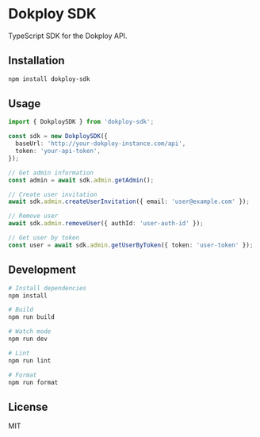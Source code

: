 # Dokploy SDK

TypeScript SDK for the Dokploy API.

## Installation

```bash
npm install dokploy-sdk
```

## Usage

```typescript
import { DokploySDK } from 'dokploy-sdk';

const sdk = new DokploySDK({
  baseUrl: 'http://your-dokploy-instance.com/api',
  token: 'your-api-token',
});

// Get admin information
const admin = await sdk.admin.getAdmin();

// Create user invitation
await sdk.admin.createUserInvitation({ email: 'user@example.com' });

// Remove user
await sdk.admin.removeUser({ authId: 'user-auth-id' });

// Get user by token
const user = await sdk.admin.getUserByToken({ token: 'user-token' });
```

## Development

```bash
# Install dependencies
npm install

# Build
npm run build

# Watch mode
npm run dev

# Lint
npm run lint

# Format
npm run format
```

## License

MIT
